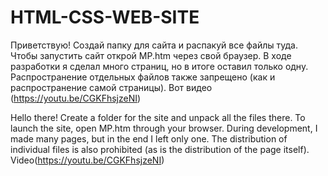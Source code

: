 # HTML-CSS-WEB-SITE
Приветствую!
Создай папку для сайта и распакуй все файлы туда.
Чтобы запустить сайт открой MP.htm через свой браузер. 
В ходе разработки я сделал много страниц, но в итоге оставил только одну. 
Распространение отдельных файлов также запрещено (как и распространение самой страницы).
Вот видео (https://youtu.be/CGKFhsjzeNI)

Hello there!
Create a folder for the site and unpack all the files there.
To launch the site, open MP.htm through your browser. 
During development, I made many pages, but in the end I left only one. 
The distribution of individual files is also prohibited (as is the distribution of the page itself).
Video(https://youtu.be/CGKFhsjzeNI)
